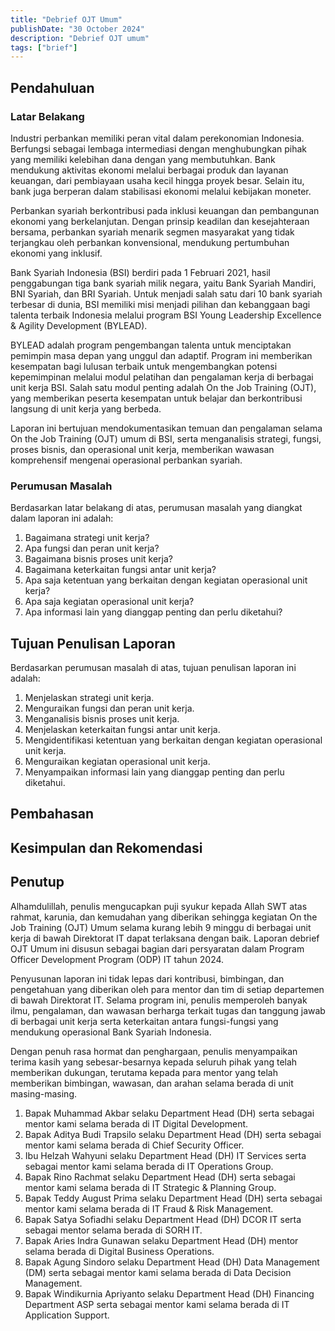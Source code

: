 ```yaml
---
title: "Debrief OJT Umum"
publishDate: "30 October 2024"
description: "Debrief OJT umum"
tags: ["brief"]
---
```


## Pendahuluan

### Latar Belakang

Industri perbankan memiliki peran vital dalam perekonomian Indonesia. Berfungsi sebagai lembaga intermediasi dengan menghubungkan pihak yang memiliki kelebihan dana dengan yang membutuhkan. Bank mendukung aktivitas ekonomi melalui berbagai produk dan layanan keuangan, dari pembiayaan usaha kecil hingga proyek besar. Selain itu, bank juga berperan dalam stabilisasi ekonomi melalui kebijakan moneter.

Perbankan syariah berkontribusi pada inklusi keuangan dan pembangunan ekonomi yang berkelanjutan. Dengan prinsip keadilan dan kesejahteraan bersama, perbankan syariah menarik segmen masyarakat yang tidak terjangkau oleh perbankan konvensional, mendukung pertumbuhan ekonomi yang inklusif.

Bank Syariah Indonesia (BSI) berdiri pada 1 Februari 2021, hasil penggabungan tiga bank syariah milik negara, yaitu Bank Syariah Mandiri, BNI Syariah, dan BRI Syariah. Untuk menjadi salah satu dari 10 bank syariah terbesar di dunia, BSI memiliki misi menjadi pilihan dan kebanggaan bagi talenta terbaik Indonesia melalui program BSI Young Leadership Excellence & Agility Development (BYLEAD).

BYLEAD adalah program pengembangan talenta untuk menciptakan pemimpin masa depan yang unggul dan adaptif. Program ini memberikan kesempatan bagi lulusan terbaik untuk mengembangkan potensi kepemimpinan melalui modul pelatihan dan pengalaman kerja di berbagai unit kerja BSI. Salah satu modul penting adalah On the Job Training (OJT), yang memberikan peserta kesempatan untuk belajar dan berkontribusi langsung di unit kerja yang berbeda.

Laporan ini bertujuan mendokumentasikan temuan dan pengalaman selama On the Job Training (OJT) umum di BSI, serta menganalisis strategi, fungsi, proses bisnis, dan operasional unit kerja, memberikan wawasan komprehensif mengenai operasional perbankan syariah.	

### Perumusan Masalah

Berdasarkan latar belakang di atas, perumusan masalah yang diangkat dalam laporan ini adalah:

1. Bagaimana strategi unit kerja?
2. Apa fungsi dan peran unit kerja?
3. Bagaimana bisnis proses unit kerja?
4. Bagaimana keterkaitan fungsi antar unit kerja?
5. Apa saja ketentuan yang berkaitan dengan kegiatan operasional unit kerja?
6. Apa saja kegiatan operasional unit kerja?
7. Apa informasi lain yang dianggap penting dan perlu diketahui?

## Tujuan Penulisan Laporan

Berdasarkan perumusan masalah di atas, tujuan penulisan laporan ini adalah:

1. Menjelaskan strategi unit kerja.
2. Menguraikan fungsi dan peran unit kerja.
3. Menganalisis bisnis proses unit kerja.
4. Menjelaskan keterkaitan fungsi antar unit kerja.
5. Mengidentifikasi ketentuan yang berkaitan dengan kegiatan operasional unit kerja.
6. Menguraikan kegiatan operasional unit kerja.
7. Menyampaikan informasi lain yang dianggap penting dan perlu diketahui.

## Pembahasan

## Kesimpulan dan Rekomendasi

## Penutup

Alhamdulillah, penulis mengucapkan puji syukur kepada Allah SWT atas rahmat, karunia, dan kemudahan yang diberikan sehingga kegiatan On the Job Training (OJT) Umum selama kurang lebih 9 minggu di berbagai unit kerja di bawah Direktorat IT dapat terlaksana dengan baik. Laporan debrief OJT Umum ini disusun sebagai bagian dari persyaratan dalam Program Officer Development Program (ODP) IT tahun 2024.

Penyusunan laporan ini tidak lepas dari kontribusi, bimbingan, dan pengetahuan yang diberikan oleh para mentor dan tim di setiap departemen di bawah Direktorat IT. Selama program ini, penulis memperoleh banyak ilmu, pengalaman, dan wawasan berharga terkait tugas dan tanggung jawab di berbagai unit kerja serta keterkaitan antara fungsi-fungsi yang mendukung operasional Bank Syariah Indonesia.

Dengan penuh rasa hormat dan penghargaan, penulis menyampaikan terima kasih yang sebesar-besarnya kepada seluruh pihak yang telah memberikan dukungan, terutama kepada para mentor yang telah memberikan bimbingan, wawasan, dan arahan selama berada di unit masing-masing.

1. Bapak Muhammad Akbar selaku Department Head (DH) serta sebagai mentor kami selama berada di IT Digital Development.
2. Bapak Aditya Budi Trapsilo selaku Department Head (DH) serta sebagai mentor kami selama berada di Chief Security Officer.
3. Ibu Helzah Wahyuni selaku Department Head (DH) IT Services serta sebagai mentor kami selama berada di IT Operations Group.
4. Bapak Rino Rachmat selaku Department Head (DH) serta sebagai mentor kami selama berada di IT Strategic & Planning Group.
5. Bapak Teddy August Prima selaku Department Head (DH) serta sebagai mentor kami selama berada di IT Fraud & Risk Management.
6. Bapak Satya Sofiadhi selaku Department Head (DH) DCOR IT serta sebagai mentor selama berada di SORH IT.
7. Bapak Aries Indra Gunawan selaku Department Head (DH) mentor selama berada di Digital Business Operations.
8. Bapak Agung Sindoro selaku Department Head (DH) Data Management (DM) serta sebagai mentor kami selama berada di Data Decision Management.
9. Bapak Windikurnia Apriyanto selaku Department Head (DH) Financing Department ASP serta sebagai mentor kami selama berada di IT Application Support.
